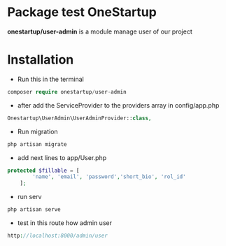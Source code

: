 # Package test OneStartup

  **onestartup/user-admin** is a module manage user of our project

# Installation

- Run this in the terminal
```php
composer require onestartup/user-admin
```
- after add the ServiceProvider to the providers array in config/app.php
```php
Onestartup\UserAdmin\UserAdminProvider::class,
````
- Run migration
```php
php artisan migrate
```
- add next lines to app/User.php
```php
protected $fillable = [
        'name', 'email', 'password','short_bio', 'rol_id'
    ];
```
- run serv
```php
php artisan serve
```
- test in this route how admin user
```php
http://localhost:8000/admin/user
```